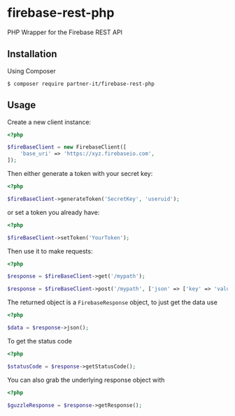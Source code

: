 # firebase-rest-php
PHP Wrapper for the Firebase REST API


## Installation

Using Composer

```
$ composer require partner-it/firebase-rest-php
```

## Usage

Create a new client instance:

```PHP
<?php

$fireBaseClient = new FirebaseClient([
	'base_uri' => 'https://xyz.firebaseio.com',
]);
```

Then either generate a token with your secret key:


```PHP
<?php

$fireBaseClient->generateToken('SecretKey', 'useruid');
```

or set a token you already have:


```PHP
<?php

$fireBaseClient->setToken('YourToken');
```

Then use it to make requests:

```PHP
<?php

$response = $fireBaseClient->get('/mypath');

$response = $fireBaseClient->post('/mypath', ['json' => ['key' => 'value']]);
```

The returned object is a `FirebaseResponse` object, to just get the data use

```PHP
<?php

$data = $response->json();
```

To get the status code

```PHP
<?php

$statusCode = $response->getStatusCode();
```

You can also grab the underlying response object with 

```PHP
<?php

$guzzleResponse = $response->getResponse();
```
